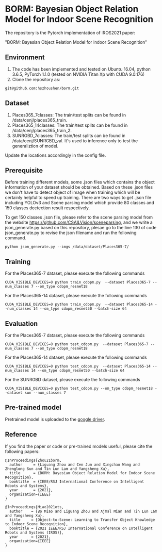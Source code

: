 # BORM: Bayesian Object Relation Model for Indoor Scene Recognition  

The repository is the Pytorch implementation of IROS2021 paper: 

"BORM: Bayesian Object Relation Model for Indoor Scene Recognition"



## Environment

1. The code has been implemented and tested on Ubuntu 16.04, python 3.6.5, PyTorch 1.1.0 (tested on NVIDIA Titan Xp with CUDA 9.0.176)
3. Clone the repository as:
```
git@github.com:hszhoushen/borm.git
```



## Dataset 

1. Places365_7classes: The train/test splits can be found in /data/cenj/places365_train.
2. Places365_14classes: The train/test splits can be found in /data/cenj/places365_train_2.
3. SUNRGBD_7classes: The train/test splits can be found in /data/cenj/SUNRGBD_val. It's used to inference only to test the generaliztion of model.

Update the locations accordingly in the config file.



## Prerequisite

Before training different models, some .json files which contains the object information of your dataset should be obtained. Based on these .json files we don't have to detect object of image when training which will be certainly helpful to speed up training. There are two ways to get .json file including YOLOv3 and Scene parsing model which provide 80 classes and 150 classes dectection result respectively.

To get 150 classes .json file, please refer to the scene parsing model from the website https://github.com/CSAILVision/sceneparsing, and we write a json_generate.py based on this repository, plesae go to the line 130 of code json_generate.py to revise the json filename and run the following command.

`python json_generate.py --imgs /data/dataset/Places365-7/`



## Training

For the Places365-7 dataset, please execute the following commands

```
CUDA_VISIBLE_DEVICES=0 python train_cdopm.py  --dataset Places365-7 --num_classes 7 --om_type cdopm_resnet18
```

For the Places365-14 dataset, please execute the following commands

```
CUDA_VISIBLE_DEVICES=0 python train_cdopm.py  --dataset Places365-14 --num_classes 14 --om_type cdopm_resnet50 --batch-size 64 
```



## Evaluation

For the Places365-7 dataset, please execute the following commands

```
CUDA_VISIBLE_DEVICES=0 python test_cdopm.py  --dataset Places365-7 --num_classes 7 --om_type cdopm_resnet18
```

For the Places365-14 dataset, please execute the following commands

```
CUDA_VISIBLE_DEVICES=0 python test_cdopm.py  --dataset Places365-14 --num_classes 14 --om_type cdopm_resnet50 --batch-size 64 
```

For the SUNRGBD dataset, please execute the following commands 

```
CUDA_VISIBLE_DEVICES=0 python test_cdopm.py --om_type cdopm_resnet18 --dataset sun --num_classes 7
```



## Pre-trained model

Pretrained model is uploaded to the [google driver](https://drive.google.com/drive/folders/11Hy1DBvdKTFI38g2u_85-wQ00VipUTZY?usp=sharing).



## Reference

If you find the paper or code or pre-trained models useful, please cite the following papers:

```
@InProceedings{Zhou21borm,
  author     = {Liguang Zhou and Cen Jun and Xingchao Wang and Zhenglong Sun and Tin Lun Lam and Yangsheng Xu},
  title      = {BORM: Bayesian Object Relation Model for Indoor Scene Recognition},
  booktitle  = {IEEE/RSJ International Conference on Intelligent Robots and Systems},
  year       = {2021},
  organization={IEEE}
}
```



```
@InProceedings{Miao2021ots,
  author    = {Bo Miao and Liguang Zhou and Ajmal Mian and Tin Lun Lam and Yangsheng Xu},
  title     = {Object-to-Scene: Learning to Transfer Object Knowledge to Indoor Scene Recognition},
  booktitle = {2021 IEEE/RSJ International Conference on Intelligent Robots and Systems (IROS)},
  year      = {2021},
  organization={IEEE}
}
```



 
